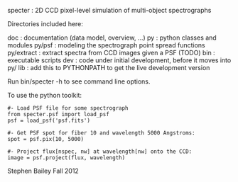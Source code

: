 specter : 2D CCD pixel-level simulation of multi-object spectrographs

Directories included here:

doc : documentation (data model, overview, ...)
py  : python classes and modules
    py/psf : modeling the spectrograph point spread functions
    py/extract : extract spectra from CCD images given a PSF (TODO)
bin : executable scripts
dev : code under initial development, before it moves into py/
lib : add this to PYTHONPATH to get the live development version

Run bin/specter -h to see command line options.

To use the python toolkit:

    #- Load PSF file for some spectrograph
    from specter.psf import load_psf
    psf = load_psf('psf.fits')
    
    #- Get PSF spot for fiber 10 and wavelength 5000 Angstroms:
    spot = psf.pix(10, 5000)
    
    #- Project flux[nspec, nw] at wavelength[nw] onto the CCD:
    image = psf.project(flux, wavelength)

Stephen Bailey
Fall 2012

